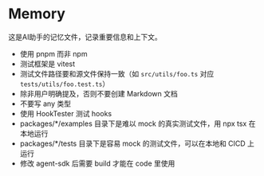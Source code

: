 # Memory

这是AI助手的记忆文件，记录重要信息和上下文。

- 使用 pnpm 而非 npm
- 测试框架是 vitest
- 测试文件路径要和源文件保持一致（如 `src/utils/foo.ts` 对应 `tests/utils/foo.test.ts`）
- 除非用户明确提及，否则不要创建 Markdown 文档
- 不要写 any 类型
- 使用 HookTester 测试 hooks
- packages/\*/examples 目录下是难以 mock 的真实测试文件，用 npx tsx 在本地运行
- packages/\*/tests 目录下是容易 mock 的测试文件，可以在本地和 CICD 上运行
- 修改 agent-sdk 后需要 build 才能在 code 里使用
